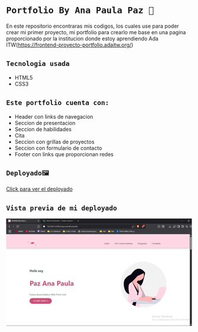 # `Portfolio By Ana Paula Paz 🐥`
En este repositorio encontraras mis codigos, los cuales use para poder crear mi primer proyecto, mi portfolio
para crearlo me base en una pagina proporcionado por la institucion donde estoy aprendiendo Ada ITW(https://frontend-proyecto-portfolio.adaitw.org/)
## `Tecnologia usada`
* HTML5
* CSS3
## `Este portfolio cuenta con:`
* Header con links de navegacion
* Seccion de presentacion
* Seccion de habilidades
* Cita
* Seccion con grillas de proyectos
* Seccion con formulario de contacto
* Footer con links que proporcionan redes
## `Deployado🖼️`
[Click para ver el deployado](https://dreamy-sunburst-1ecf34.netlify.app/)

## `Vista previa de mi deployado`
![Screenshot](assets/Captura%20de%20pantalla%202025-07-08%20220230.png)

